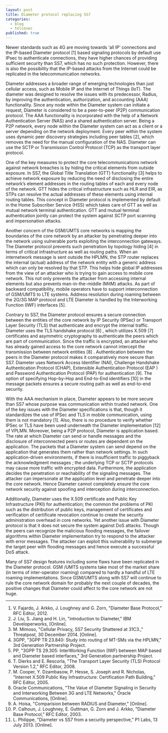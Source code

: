 ```yaml
---
layout: post
title: Diameter protocol replacing SS7
categories: 
  - blog
  - telcosec
published: true
---
```


Newer standards such as 4G are moving towards ‘all IP’ connections and the IP-based Diameter protocol [1] based signaling protocols by default use IPsec to authenticate connections, they have higher chances of providing sufficient security than SS7, which has no such protection. However, there is also the possibility that the IP-based attacks from the Internet could be replicated in the telecommunication networks.

Diameter addresses a broader range of emerging technologies than just cellular access, such as Mobile IP and the Internet of Things (IoT). The diameter was designed to resolve the issues with its predecessor, Radius, by improving the authentication, authorization, and accounting (AAA) functionality. Since any node within the Diameter system can initiate a request, Diameter is considered to be a peer-to-peer (P2P) communication protocol. The AAA functionality is incorporated with the help of a Network Authentication Server (NAS) and a shared authentication server. Being a P2P network, every node within the Diameter system can act as a client or a server depending on the network deployment. Every peer within the system uses dynamic peer discovery strategies including peer tables [2], which removes the need for the manual configuration of the NAS. Diameter can use the SCTP or Transmission Control Protocol (TCP) as the transport layer protocol.

One of the key measures to protect the core telecommunications network against network breaches is by hiding the critical elements from outside exposure. In SS7, the Global Title Translation (GTT) functionality [3] helps to achieve network exposure by reducing the need of disclosing the entire network’s element addresses in the routing tables of each and every node of the network. GTT hides the critical infrastructure such as HLR and EIR, as STPs can resolve the actual addresses of these elements using internal routing tables. This concept in Diameter protocol is implemented by default in the Home Subscriber Service (HSS) which takes care of GTT as well as mutual network terminal authentication. GTT and mutual terminal authentication jointly can protect the system against SCTP port scanning and impersonation attacks.

Another concern of the GSM/UMTS core networks is mapping the boundaries of the core network by an attacker by penetrating deeper into the network using vulnerable ports exploiting the interconnection gateways. The Diameter protocol prevents such penetration by topology hiding [4] in terms of critical infrastructure as well as routing paths. When an internetwork message is sent outside the HPLMN, the STP router replaces the internal (actual) address of the network entity with a generic address which can only be resolved by that STP. This helps hide global IP addresses from the view of an attacker who is trying to gain access to mobile core network. This not only prevents the attacker from accessing internal elements but also prevents man-in-the-middle (MitM) attacks. As part of backward compatibility, mobile operators have to support interconnection of GSM/UMTS to LTE systems. Address resolution during roaming between the 2G/3G MAP protocol and LTE Diameter is handled by the Interworking Function (IWF) interfaces [5].

Contrary to SS7, the Diameter protocol ensures a secure connection between the entities of the core network by IP Security (IPSec) or Transport Layer Security (TLS) that authenticate and encrypt the internal traffic. Diameter uses the TLS handshake protocol [6] , which utilizes X.509 [7] certificates and asymmetric cryptography to authenticate the peers which are part of communication. Since the traffic is encrypted, an attacker who has already gained access to the core network cannot intercept the transmission between network entities [8] . Authentication between the peers in the Diameter protocol makes it comparatively more secure than SS7. Diameter uses Network Access Identifier (NAI), Challenge Handshake Authentication Protocol (CHAP), Extensible Authentication Protocol (EAP ) and Password Authentication Protocol (PAP) for authentication [9]. The option of specifying Hop-by-Hop and End-to-End identifiers [10] in the message packets ensures a secure routing path as well as end-to-end security.

With the AAA mechanism in place, Diameter appears to be more secure than SS7 whose purpose was communication within trusted network. One of the key issues with the Diameter specifications is that, though it standardizes the use of IPSec and TLS in mobile communication, using them is not mandatory [1]. Also, there is no procedure to verify whether IPSec or TLS have been used underneath the Diameter implementation [12] of VPLMN. Moreover, being a P2P protocol, Diameter is application based. The rate at which Diameter can send or handle messages and the disclosure of interconnected peers or routes are dependent on the application. The packets that a Diameter system can send depend on the application that generates them rather than network settings. In such application-driven environments, if there is insufficient traffic to piggyback the acknowledgment messages ; the underlying TCP or SCTP protocols may cause more traffic with encrypted data. Furthermore, the application decides the penetration or reachability of the signaling messages. The attacker can impersonate at the application level and penetrate deeper into the core network. Hence Diameter cannot completely ensure the core network security against spoofing and interception during interconnection.

Additionally, Diameter uses the X.509 certificate and Public Key Infrastructure (PKI) for authentication; the common the problems of PKI such as the distribution of public keys, management of certificates and verification of certificate revocation continue to create the security administration overhead in core networks. Yet another issue with Diameter protocol is that it does not secure the system against DoS attacks. Though the peers can recognize the malicious flooding messages, the failover algorithms within Diameter implementation try to respond to the attacker with error messages. The attacker can exploit this vulnerability to submerge the target peer with flooding messages and hence execute a successful DoS attack.

Many of SS7 design features including some flaws have been replicated in the Diameter protocol. GSM /UMTS systems take most of the market share (in terms of inter-operator roaming) compared to hardly a handful of LTE roaming implementations. Since GSM/UMTS along with SS7 will continue to rule the core network domain for probably the next couple of decades, the positive changes that Diameter could affect to the core network are not huge.

---

1. V. Fajardo, J. Arkko, J. Loughney and G. Zorn, "Diameter Base Protocol," RFC Editor, 2012.
2. J. Liu, S. Jiang and H. Lin, "introduction to Diameter," IBM Developerworks, [Online].  
3. M.  Mimoso, "Cellular Privacy, SS7 Security Shattered at 31C3.," Threatpost, 30 December 2014. [Online]. 
4. 3GPP, "3GPP TR 23.840: Study into routing of MT-SMs via the HPLMN,"  3rd Generation Partnership Project. 
5. PP,  "3GPP TS 29.305:  InterWorking Function (IWF) between MAP based and Diameter based interfaces," 3rd Generation partnership Project.
6. T. Dierks and E. Rescorla, "The Transport Layer Security (TLS) Protocol Version 1.2," RFC Editor, 2008. 
7. M. Cooper, Y. Dzambasow, P. Hesse, S. Joseph and R. Nicholas, "Internet X.509 Public Key Infrastructure: Certification Path Building," RFC Editor, 2005.
8. Oracle Communications, "The Value of Diameter Signaling in Security and Interworking Between 3G and LTE Networks," Oracle Communications, [Online].  
9. A. Hoisa, "Comparision between RADIUS and Diameter," [Online].  
10. P. Calhoun, J. Loughney, E. Guttman, G. Zorn and J. Arkko, "Diameter Base Protocol," RFC Editor, 2003.
11. L. Philippe, "Diameter vs SS7 from a security perspective,"  P1 Labs,  13 July 2013. [Online].








